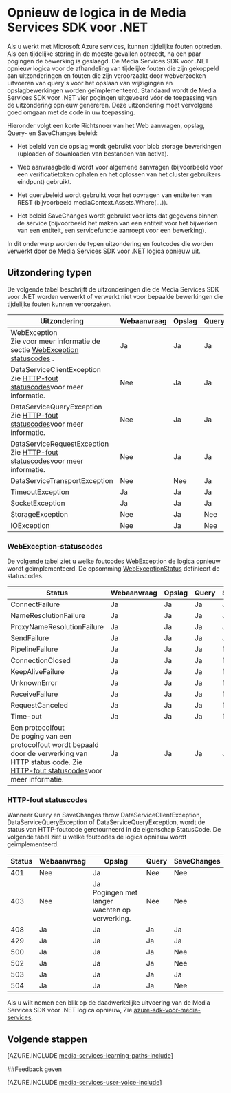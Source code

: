 <properties
    pageTitle="Logica in de Media Services SDK voor .NET opnieuw | Microsoft Azure"
    description="Het onderwerp geeft een overzicht van de logica opnieuw in de Media Services SDK voor .NET."
    authors="Juliako"
    manager="erikre"
    editor=""
    services="media-services"
    documentationCenter=""/>

<tags
    ms.service="media-services"
    ms.workload="media"
    ms.tgt_pltfrm="na"
    ms.devlang="na"
    ms.topic="article"
    ms.date="10/25/2016" 
    ms.author="juliako"/>


# <a name="retry-logic-in-the-media-services-sdk-for-net"></a>Opnieuw de logica in de Media Services SDK voor .NET

Als u werkt met Microsoft Azure services, kunnen tijdelijke fouten optreden. Als een tijdelijke storing in de meeste gevallen optreedt, na een paar pogingen de bewerking is geslaagd. De Media Services SDK voor .NET opnieuw logica voor de afhandeling van tijdelijke fouten die zijn gekoppeld aan uitzonderingen en fouten die zijn veroorzaakt door webverzoeken uitvoeren van query's voor het opslaan van wijzigingen en opslagbewerkingen worden geïmplementeerd.  Standaard wordt de Media Services SDK voor .NET vier pogingen uitgevoerd vóór de toepassing van de uitzondering opnieuw genereren. Deze uitzondering moet vervolgens goed omgaan met de code in uw toepassing.  
  
 Hieronder volgt een korte Richtsnoer van het Web aanvragen, opslag, Query- en SaveChanges beleid:  
  
-   Het beleid van de opslag wordt gebruikt voor blob storage bewerkingen (uploaden of downloaden van bestanden van activa).  
  
-   Web aanvraagbeleid wordt voor algemene aanvragen (bijvoorbeeld voor een verificatietoken ophalen en het oplossen van het cluster gebruikers eindpunt) gebruikt.  
  
-   Het querybeleid wordt gebruikt voor het opvragen van entiteiten van REST (bijvoorbeeld mediaContext.Assets.Where(...)).  
  
-   Het beleid SaveChanges wordt gebruikt voor iets dat gegevens binnen de service (bijvoorbeeld het maken van een entiteit voor het bijwerken van een entiteit, een servicefunctie aanroept voor een bewerking).  
  
 In dit onderwerp worden de typen uitzondering en foutcodes die worden verwerkt door de Media Services SDK voor .NET logica opnieuw uit.  
  
## <a name="exception-types"></a>Uitzondering typen  

De volgende tabel beschrijft de uitzonderingen die de Media Services SDK voor .NET worden verwerkt of verwerkt niet voor bepaalde bewerkingen die tijdelijke fouten kunnen veroorzaken.  
  
Uitzondering|Webaanvraag|Opslag|Query|SaveChanges
----|------|----|---|---
WebException<br/>Zie voor meer informatie de sectie [WebException statuscodes](media-services-retry-logic-in-dotnet-sdk.md#WebExceptionStatus) .|Ja|Ja|Ja|Ja  
DataServiceClientException<br/> Zie [HTTP-fout statuscodes](media-services-retry-logic-in-dotnet-sdk.md#HTTPStatusCode)voor meer informatie.|Nee|Ja|Ja|Ja
DataServiceQueryException<br/> Zie [HTTP-fout statuscodes](media-services-retry-logic-in-dotnet-sdk.md#HTTPStatusCode)voor meer informatie.|Nee|Ja|Ja|Ja  
DataServiceRequestException<br/> Zie [HTTP-fout statuscodes](media-services-retry-logic-in-dotnet-sdk.md#HTTPStatusCode)voor meer informatie.|Nee|Ja|Ja|Ja  
DataServiceTransportException|Nee|Nee|Ja|Ja
TimeoutException|Ja|Ja|Ja|Nee
SocketException|Ja|Ja|Ja|Ja  
StorageException|Nee|Ja|Nee|Nee 
IOException|Nee|Ja|Nee|Nee
  
###  <a name="WebExceptionStatus"></a>WebException-statuscodes  

De volgende tabel ziet u welke foutcodes WebException de logica opnieuw wordt geïmplementeerd. De opsomming [WebExceptionStatus](http://msdn.microsoft.com/library/system.net.webexceptionstatus.aspx) definieert de statuscodes.  
  
Status|Webaanvraag|Opslag|Query|SaveChanges  
-----|-----------------|-------------|-----------|----------  
ConnectFailure|Ja|Ja|Ja|Ja
NameResolutionFailure|Ja|Ja|Ja|Ja  
ProxyNameResolutionFailure|Ja|Ja|Ja|Ja  
SendFailure|Ja|Ja|Ja|Ja
PipelineFailure|Ja|Ja|Ja|Nee  
ConnectionClosed|Ja|Ja|Ja|Nee  
KeepAliveFailure|Ja|Ja|Ja|Nee  
UnknownError|Ja|Ja|Ja|Nee 
ReceiveFailure|Ja|Ja|Ja|Nee  
RequestCanceled|Ja|Ja|Ja|Nee  
Time-out|Ja|Ja|Ja|Nee
Een protocolfout <br/>De poging van een protocolfout wordt bepaald door de verwerking van HTTP status code. Zie [HTTP-fout statuscodes](media-services-retry-logic-in-dotnet-sdk.md#HTTPStatusCode)voor meer informatie.|Ja|Ja|Ja|Ja|  
  
###  <a name="HTTPStatusCode"></a>HTTP-fout statuscodes  

Wanneer Query en SaveChanges throw DataServiceClientException, DataServiceQueryException of DataServiceQueryException, wordt de status van HTTP-foutcode geretourneerd in de eigenschap StatusCode.  De volgende tabel ziet u welke foutcodes de logica opnieuw wordt geïmplementeerd.  
  
 
Status|Webaanvraag|Opslag|Query|SaveChanges 
---|----|----|----|----
401|Nee|Ja|Nee|Nee
403|Nee|Ja<br/>Pogingen met langer wachten op verwerking.|Nee|Nee  
408|Ja|Ja|Ja|Ja
429|Ja|Ja|Ja|Ja  
500|Ja|Ja|Ja|Nee  
502|Ja|Ja|Ja|Nee  
503|Ja|Ja|Ja|Ja  
504|Ja|Ja|Ja|Nee  
  
Als u wilt nemen een blik op de daadwerkelijke uitvoering van de Media Services SDK voor .NET logica opnieuw, Zie [azure-sdk-voor-media-services](https://github.com/Azure/azure-sdk-for-media-services/tree/dev/src/net/Client/TransientFaultHandling).

## <a name="next-steps"></a>Volgende stappen

[AZURE.INCLUDE [media-services-learning-paths-include](../../includes/media-services-learning-paths-include.md)]

##<a name="provide-feedback"></a>Feedback geven

[AZURE.INCLUDE [media-services-user-voice-include](../../includes/media-services-user-voice-include.md)]
